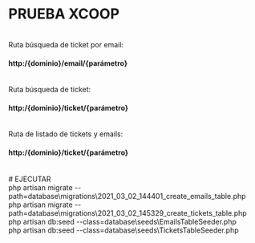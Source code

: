 # PRUEBA XCOOP
<br>
Ruta búsqueda de ticket por email: <h4>http:/{dominio}/email/{parámetro}</h4>
<br>
Ruta búsqueda de ticket: <h4>http:/{dominio}/ticket/{parámetro}</h4>
<br>
Ruta de listado de tickets y emails: <h4>http:/{dominio}/ticket/{parámetro}</h4>
<br>
# EJECUTAR
<br>
php artisan migrate --path=database\migrations\2021_03_02_144401_create_emails_table.php
<br>
php artisan migrate --path=database\migrations\2021_03_02_145329_create_tickets_table.php
<br>
php artisan db:seed --class=database\seeds\EmailsTableSeeder.php
<br>
php artisan db:seed --class=database\seeds\TicketsTableSeeder.php
